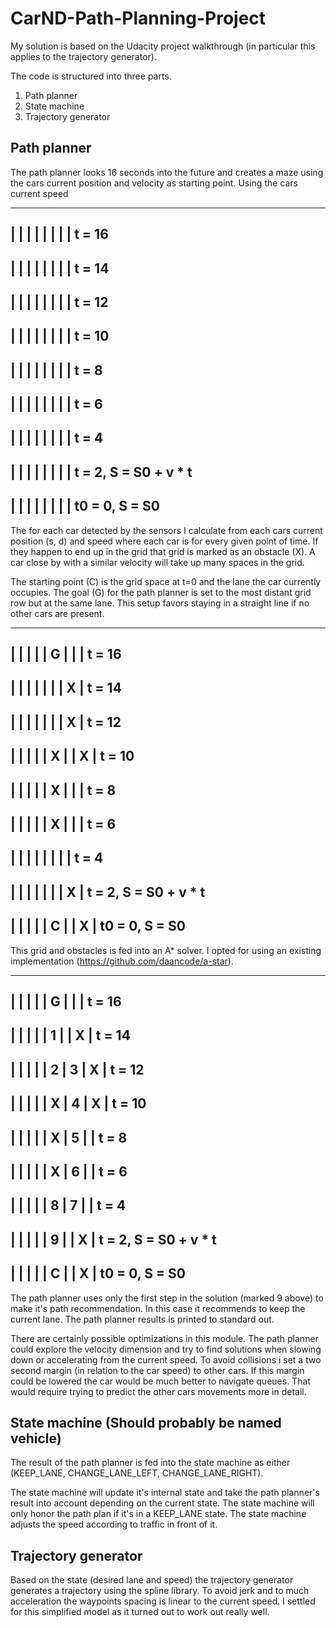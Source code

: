 CarND-Path-Planning-Project
===========================


My solution is based on the Udacity project walkthrough (in particular this applies to the trajectory generator).

The code is structured into three parts.

1. Path planner
2. State machine
3. Trajectory generator

Path planner
------------

The path planner looks 16 seconds into the future and creates a maze using the cars current position and velocity as starting point. Using the cars current speed


----------------
|    |    |    |
|    |    |    | t = 16
----------------
|    |    |    |
|    |    |    | t = 14
----------------
|    |    |    |
|    |    |    | t = 12
----------------
|    |    |    |
|    |    |    | t = 10
----------------
|    |    |    |
|    |    |    | t = 8
----------------
|    |    |    |
|    |    |    | t = 6
----------------
|    |    |    |
|    |    |    | t = 4
----------------
|    |    |    |
|    |    |    | t = 2, S = S0 + v * t
----------------
|    |    |    |
|    |    |    | t0 = 0, S = S0
----------------

The for each car detected by the sensors I calculate from each cars current position (s, d) and speed where each car is for every given point of time. If they happen to end up in the grid that grid is marked as an obstacle (X). A car close by with a similar velocity will take up many spaces in the grid.

The starting point (C) is the grid space at t=0 and the lane the car currently occupies. The goal (G) for the path planner is set to the most distant grid row but at the same lane. This setup favors staying in a straight line if no other cars are present.

----------------
|    |    |    |
| G  |    |    | t = 16
----------------
|    |    |    |
|    |    | X  | t = 14
----------------
|    |    |    |
|    |    | X  | t = 12
----------------
|    |    |    |
| X  |    | X  | t = 10
----------------
|    |    |    |
| X  |    |    | t = 8
----------------
|    |    |    |
| X  |    |    | t = 6
----------------
|    |    |    |
|    |    |    | t = 4
----------------
|    |    |    |
|    |    | X  | t = 2, S = S0 + v * t
----------------
|    |    |    |
| C  |    | X  | t0 = 0, S = S0
----------------

This grid and obstacles is fed into an A* solver. I opted for using an existing implementation (https://github.com/daancode/a-star).

----------------
|    |    |    |
| G  |    |    | t = 16
----------------
|    |    |    |
| 1  |    | X  | t = 14
----------------
|    |    |    |
| 2  | 3  | X  | t = 12
----------------
|    |    |    |
| X  | 4  | X  | t = 10
----------------
|    |    |    |
| X  | 5  |    | t = 8
----------------
|    |    |    |
| X  | 6  |    | t = 6
----------------
|    |    |    |
| 8  | 7  |    | t = 4
----------------
|    |    |    |
| 9  |    | X  | t = 2, S = S0 + v * t
----------------
|    |    |    |
| C  |    | X  | t0 = 0, S = S0
----------------

The path planner uses only the first step in the solution (marked 9 above) to make it's path recommendation. In this case it recommends to keep the current lane. The path planner results is printed to standard out.

There are certainly possible optimizations in this module. The path planner could explore the velocity dimension and try to find solutions when slowing down or accelerating from the current speed. To avoid collisions i set a two second margin (in relation to the car speed) to other cars. If this margin could be lowered the car would be much better to navigate queues. That would require trying to predict the other cars movements more in detail.

State machine (Should probably be named vehicle)
------------------------------------------------

The result of the path planner is fed into the state machine as either (KEEP_LANE, CHANGE_LANE_LEFT, CHANGE_LANE_RIGHT).

The state machine will update it's internal state and take the path planner's result into account depending on the current state. The state machine will only honor the path plan if it's in a KEEP_LANE state. The state machine adjusts the speed according to traffic in front of it.

Trajectory generator
--------------------

Based on the state (desired lane and speed) the trajectory generator generates a trajectory using the spline library. To avoid jerk and to much acceleration the waypoints spacing is linear to the current speed. I settled for this simplified model as it turned out to work out really well.


